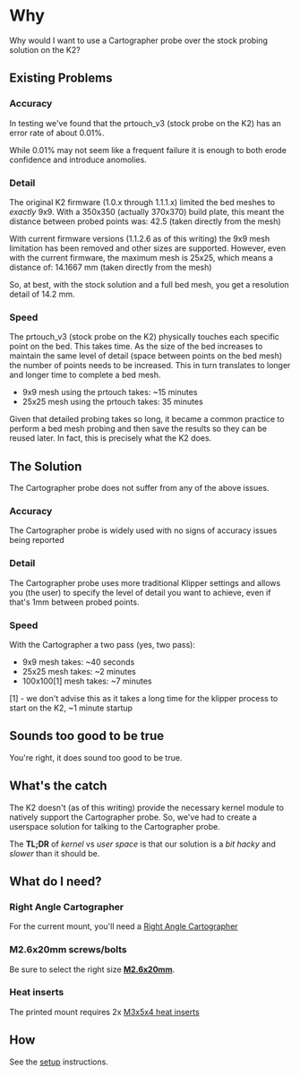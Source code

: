 # Why

Why would I want to use a Cartographer probe over the stock probing solution on the K2?

## Existing Problems

### Accuracy

In testing we've found that the prtouch_v3 (stock probe on the K2) has an error rate of about 0.01%.

While 0.01% may not seem like a frequent failure it is enough to both erode confidence and introduce anomolies.

### Detail

The original K2 firmware (1.0.x through 1.1.1.x) limited the bed meshes to _exactly_ 9x9.  With a 350x350 (actually 370x370) build plate, this meant the distance between probed points was: 42.5 (taken directly from the mesh)

With current firmware versions (1.1.2.6 as of this writing) the 9x9 mesh limitation has been removed and other sizes are supported.  However, even with the current firmware, the maximum mesh is 25x25, which means a distance of: 14.1667 mm (taken directly from the mesh)

So, at best, with the stock solution and a full bed mesh, you get a resolution detail of 14.2 mm.

### Speed

The prtouch_v3 (stock probe on the K2) physically touches each specific point on the bed.  This takes time.  As the size of the bed increases to maintain the same level of detail (space between points on the bed mesh) the number of points needs to be increased.  This in turn translates to longer and longer time to complete a bed mesh.

* 9x9 mesh using the prtouch takes: ~15 minutes
* 25x25 mesh using the prtouch takes: 35 minutes

Given that detailed probing takes so long, it became a common practice to perform a bed mesh probing and then save the results so they can be reused later.  In fact, this is precisely what the K2 does.

## The Solution

The Cartographer probe does not suffer from any of the above issues.
<!-- markdownlint-disable MD024 -->
### Accuracy

The Cartographer probe is widely used with no signs of accuracy issues being reported

### Detail

The Cartographer probe uses more traditional Klipper settings and allows you (the user) to specify the level of detail you want to achieve, even if that's 1mm between probed points.

### Speed

With the Cartographer a two pass (yes, two pass):

* 9x9 mesh takes: ~40 seconds
* 25x25 mesh takes: ~2 minutes
* 100x100[1] mesh takes: ~7 minutes

[1] - we don't advise this as it takes a long time for the klipper process to start on the K2, ~1 minute startup

<!-- markdownlint-enable MD024 -->

## Sounds too good to be true

You're right, it does sound too good to be true.

## What's the catch

The K2 doesn't (as of this writing) provide the necessary kernel module to natively support the Cartographer probe.  So, we've had to create a userspace solution for talking to the Cartographer probe.

The **TL;DR** of _kernel_ vs _user space_ is that our solution is a _bit hacky_ and _slower_ than it should be.

## What do I need?

### Right Angle Cartographer

For the current mount, you'll need a [Right Angle Cartographer](https://cartographer3d.com/products/cartographer-probe-v3-with-adxl345-right-angle-can-usb)

### M2.6x20mm screws/bolts

Be sure to select the right size [**M2.6x20mm**](https://www.aliexpress.us/item/3256803144062450.html).

### Heat inserts

The printed mount requires 2x [M3x5x4 heat inserts](https://www.amazon.com/Threaded-Inserts-Soldering-Printed-Materials/dp/B0D7M3LJDL)

## How

See the [setup](./SETUP.md) instructions.
